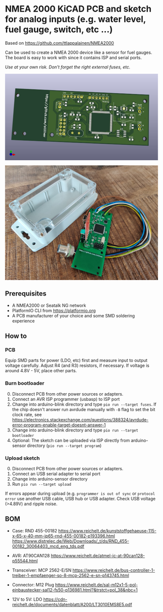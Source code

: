 # NMEA 2000 KiCAD PCB and sketch for analog inputs (e.g. water level, fuel gauge, switch, etc ...)

Based on https://github.com/ttlappalainen/NMEA2000

Can be used to create a NMEA 2000 device like a sensor for fuel gauges. The board is easy to work with since it contains ISP and serial ports. 

*Use at your own risk. Don't forget the right external fuses, etc.* 

![RENDERED](/sensor.jpg)

![PHOTO](/sensor2.jpg)

## Prerequisites

- A NMEA2000 or Seatalk NG network
- PlatformIO CLI from https://platformio.org
- A PCB manufacturer of your choice and some SMD soldering experience 

## How to

### PCB

Equip SMD parts for power (LDO, etc) first and measure input to output voltage carefully. Adjust R4 (and R3) resistors, if necessary. If voltage is around 4.8V - 5V, place other parts. 

### Burn bootloader

0. Disconnect PCB from other power sources or adapters.
1. Connect an AVR ISP programmer (usbasp) to ISP port
2. Change into arduino-blink directory and type ```pio run --target fuses```. If the chip doesn't answer run avrdude manually with ```-B``` flag to set the bit clock rate, see  https://electronics.stackexchange.com/questions/388324/avrdude-error-program-enable-target-doesnt-answer-1
3. Change into arduino-blink directory and type ```pio run --target bootloader```
4. Optional: The sketch can be uploaded via ISP directly from arduino-sensor directory (```pio run --target program```)

### Upload sketch

0. Disconnect PCB from other power sources or adapters.
1. Connect an USB serial adapter to serial port
2. Change into arduino-sensor directory
3. Run ```pio run --target upload```

If errors appear during upload (e.g. ```programmer is out of sync``` or ```protocol error``` use another USB cable, USB hub or USB adapter. Check USB voltage (>4.89V) and ripple noise.

## BOM

- Case: RND 455-00182 
  https://www.reichelt.de/kunststoffgehaeuse-115-x-65-x-40-mm-ip65-rnd-455-00182-p193396.html
  https://www.distrelec.de/Web/Downloads/_t/ds/RND_455-00182_30064403_mcd_eng_tds.pdf

- AVR: AT90CAN128
  https://www.reichelt.de/atmel-ic-at-90can128-p55544.html

- Transceiver: MCP 2562-E/SN
  https://www.reichelt.de/bus-controller-1-treiber-1-empfaenger-so-8-mcp-2562-e-sn-p143745.html

- Connector: M12 Plug
  https://www.reichelt.de/sal-m12x1-5-pol-einbaustecker-sal12-fs50-p136981.html?&trstct=pol_38&nbc=1

- 12V to 5V: LDO 
 https://cdn-reichelt.de/documents/datenblatt/A200/LT3010EMS8E5.pdf 

